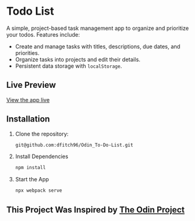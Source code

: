 # Todo List

A simple, project-based task management app to organize and prioritize your todos. Features include:

- Create and manage tasks with titles, descriptions, due dates, and priorities.  
- Organize tasks into projects and edit their details.  
- Persistent data storage with `localStorage`.

## Live Preview

[View the app live](https://dfitch96.github.io/Odin_To-Do-List/)

## Installation

1. Clone the repository:  
   ```bash
   git@github.com:dfitch96/Odin_To-Do-List.git
2. Install Dependencies
   ```bash
   npm install
3. Start the App
   ```bash
   npx webpack serve

## This Project Was Inspired by [The Odin Project](https://www.theodinproject.com/lessons/node-path-javascript-todo-list)




